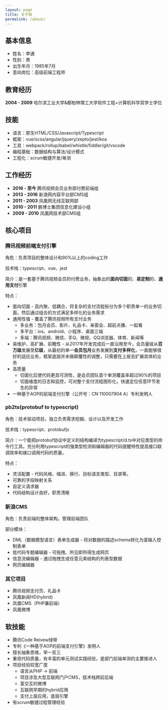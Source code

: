```yaml
---
layout: page
title: 关于我
permalink: /about/
---
```


## 基本信息

* 姓名：李通
* 性别：男
* 出生年月：1985年7月
* 意向岗位：高级前端工程师

## 教育经历
**2004 - 2009** 哈尔滨工业大学&都柏林理工大学软件工程+计算机科学双学士学位

## 技能
* 语言：原生HTML/CSS/Javascript/Typescript
* 框架：vue/scss/angular/jquery/zepto/jest/koa
* 工具：webpack/rollup/babel/whistle/fiddler/git/vscode
* 编程基础：数据结构与算法/设计模式
* 工程化：scrum敏捷开发/单测

## 工作经历
* **2016 - 至今** 腾讯视频会员业务部付费前端组
* **2013 - 2016** 新浪网内容平台部CMS组
* **2011 - 2003** 凤凰网无线互联网部
* **2010 - 2011** 鹏博士集团信息化建设小组
* **2009 - 2010** 凤凰网技术部CMS组

## 核心项目

### 腾讯视频前端支付引擎
角色：负责项目的整体设计和90%以上的coding工作

技术栈：typescript、vue、jest

简介：是一套基于腾讯视频会员的付费业务，抽象出的**面向切面**的、**易定制**的、**通用支付**引擎

特点：
* 面向切面 - 高内聚、低耦合，将复杂的支付流程拆分为多个职责单一的业务切面，然后通过组合的方式满足多样化的业务需求
* 通用性强 - 覆盖了腾讯视频所有支付业务
  * 多业务：包月会员、影片、礼品卡、亲密会、超前点播、一起看
  * 多平台：ios、android、小程序、桌面三端
  * 多端：腾讯视频、微信、手Q、微视、QQ浏览器、体育、新闻等
* 易维护、高扩展、前瞻性 - 从2017年开发完成后一直沿用至今，会员量级从**百万级**发展至**亿级**，从最初的单一**会员包月**业务发展到**支付多样化**，一直能够很好的适应业务，框架底层并未做颠覆性的调整，只需要在上层去扩展具体的业务
* 高质量
  * 切面化后使代码更具可测性，是会员团队首个单测覆盖率超过90%的项目
  * 切面维度的日志和监控，可对整个支付流程图形化，快速定位任意环节发生的异常
* 一种基于AOP的前端支付引擎（公开号：CN 110007904 A）专利发明人

### pb2ts(protobuf to typescript)
角色：技术驱动项目，独立负责需求挖掘、设计以及开发工作

技术栈：typescript、protobufjs

简介：一个能把protobuf协议中定义的结构编译为typescript/d.ts中对应类型的命令行工具。充分利用typescript的强类型检测和编辑器的代码提醒特性提高接口联调效率和接口调用代码的质量。

特点：
* 灵活配置 - 代码风格、缩进、换行、目标语言类型、目录等。
* 可靠的字段映射关系
* 自定义请求器
* 代码结构设计良好，职责清晰

### 新浪CMS
角色：负责前端的整体架构，管理前端团队

部分模块：
* DML（数据模型语言）表单生成器 - 将对数据的描述schema转化为富输入控制表单
* 低代码专题编辑器 - 可拖拽、所见即所得生成网页
* 信息流编辑器 - 通过拖拽生成任意元素结构的列表型数据
* 网页编辑器

### 其它项目
* 腾讯视频支付页、礼品卡
* 凤凰新闻HD(hybrid)
* 凤凰CMS（PHP兼前端）
* 凤凰微博

## 软技能
* 腾讯Code Reivew绿带
* 专利《一种基于AOP的前端支付引擎》发明人
* 擅长抽象思维，举一反三
* 重视代码质量，有丰富的单元测试实践经验，是部门前端单测的主要推进人
* 项目经验较宽广度
  * 语言从PHP -> 前端
  * 项目涉及大型互联网门户CMS，技术栈跨前后端
  * 富交互的微博
  * 互联网早期的hybrid应用
  * 支付上层应用，底层引擎
* 有scrum敏捷过程管理经验